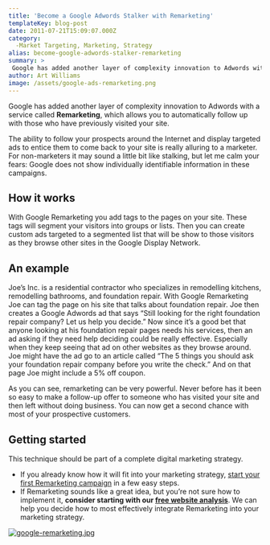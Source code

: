 ```yaml
---
title: 'Become a Google Adwords Stalker with Remarketing'
templateKey: blog-post
date: 2011-07-21T15:09:07.000Z
category: 
  -Market Targeting, Marketing, Strategy
alias: become-google-adwords-stalker-remarketing
summary: > 
 Google has added another layer of complexity innovation to Adwords with a service called Remarketing, which allows you to automatically follow up with those who have previously visited your site.
author: Art Williams
image: /assets/google-ads-remarketing.png
---
```


Google has added another layer of complexity innovation to Adwords with a service called **Remarketing**, which allows you to automatically follow up with those who have previously visited your site.

The ability to follow your prospects around the Internet and display targeted ads to entice them to come back to your site is really alluring to a marketer. For non-marketers it may sound a little bit like stalking, but let me calm your fears: Google does not show individually identifiable information in these campaigns.

How it works
------------

With Google Remarketing you add tags to the pages on your site. These tags will segment your visitors into groups or lists. Then you can create custom ads targeted to a segmented list that will be show to those visitors as they browse other sites in the Google Display Network.

An example
----------

Joe’s Inc. is a residential contractor who specializes in remodelling kitchens, remodelling bathrooms, and foundation repair. With Google Remarketing Joe can tag the page on his site that talks about foundation repair. Joe then creates a Google Adwords ad that says “Still looking for the right foundation repair company? Let us help you decide.” Now since it’s a good bet that anyone looking at his foundation repair pages needs his services, then an ad asking if they need help deciding could be really effective. Especially when they keep seeing that ad on other websites as they browse around. Joe might have the ad go to an article called “The 5 things you should ask your foundation repair company before you write the check.” And on that page Joe might include a 5% off coupon.

As you can see, remarketing can be very powerful. Never before has it been so easy to make a follow-up offer to someone who has visited your site and then left without doing business. You can now get a second chance with most of your prospective customers.

Getting started
---------------

This technique should be part of a complete digital marketing strategy.

*   If you already know how it will fit into your marketing strategy, [start your first Remarketing campaign](https://support.google.com/adwords/answer/2453998) in a few easy steps.
*   If Remarketing sounds like a great idea, but you’re not sure how to implement it, **consider starting with our [free website analysis](/website-consultation)**. We can help you decide how to most effectively integrate Remarketing into your marketing strategy.

[![google-remarketing.jpg](/assets/google-remarketing.jpg)](/website-consultation)